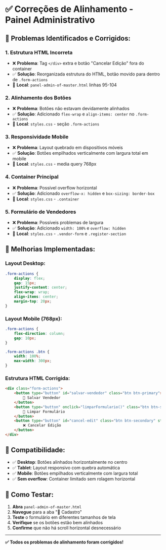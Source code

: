 # ✅ Correções de Alinhamento - Painel Administrativo

## 🐛 Problemas Identificados e Corrigidos:

### 1. **Estrutura HTML Incorreta**
- ❌ **Problema**: Tag `</div>` extra e botão "Cancelar Edição" fora do container
- ✅ **Solução**: Reorganizada estrutura do HTML, botão movido para dentro de `.form-actions`
- 📍 **Local**: `panel-admin-of-master.html` linhas 95-104

### 2. **Alinhamento dos Botões**
- ❌ **Problema**: Botões não estavam devidamente alinhados
- ✅ **Solução**: Adicionado `flex-wrap` e `align-items: center` no `.form-actions`
- 📍 **Local**: `styles.css` - seção `.form-actions`

### 3. **Responsividade Mobile**
- ❌ **Problema**: Layout quebrado em dispositivos móveis
- ✅ **Solução**: Botões empilhados verticalmente com largura total em mobile
- 📍 **Local**: `styles.css` - media query 768px

### 4. **Container Principal**
- ❌ **Problema**: Possível overflow horizontal
- ✅ **Solução**: Adicionado `overflow-x: hidden` e `box-sizing: border-box`
- 📍 **Local**: `styles.css` - `.container`

### 5. **Formulário de Vendedores**
- ❌ **Problema**: Possíveis problemas de largura
- ✅ **Solução**: Adicionado `width: 100%` e `overflow: hidden`
- 📍 **Local**: `styles.css` - `.vendor-form` e `.register-section`

## 🎯 Melhorias Implementadas:

### **Layout Desktop:**
```css
.form-actions {
    display: flex;
    gap: 15px;
    justify-content: center;
    flex-wrap: wrap;
    align-items: center;
    margin-top: 20px;
}
```

### **Layout Mobile (768px):**
```css
.form-actions {
    flex-direction: column;
    gap: 10px;
}

.form-actions .btn {
    width: 100%;
    max-width: 300px;
}
```

### **Estrutura HTML Corrigida:**
```html
<div class="form-actions">
    <button type="button" id="salvar-vendedor" class="btn btn-primary">
        💾 Salvar Vendedor
    </button>
    <button type="button" onclick="limparFormulario()" class="btn btn-secondary">
        🔄 Limpar Formulário
    </button>
    <button type="button" id="cancel-edit" class="btn btn-secondary" style="display: none;">
        ❌ Cancelar Edição
    </button>
</div>
```

## 📱 **Compatibilidade:**
- ✅ **Desktop**: Botões alinhados horizontalmente no centro
- ✅ **Tablet**: Layout responsivo com quebra automática
- ✅ **Mobile**: Botões empilhados verticalmente com largura total
- ✅ **Sem overflow**: Container limitado sem rolagem horizontal

## 🔧 **Como Testar:**

1. **Abra** `panel-admin-of-master.html`
2. **Navegue** para a aba "📝 Cadastro"
3. **Teste** o formulário em diferentes tamanhos de tela
4. **Verifique** se os botões estão bem alinhados
5. **Confirme** que não há scroll horizontal desnecessário

---

**✅ Todos os problemas de alinhamento foram corrigidos!**
